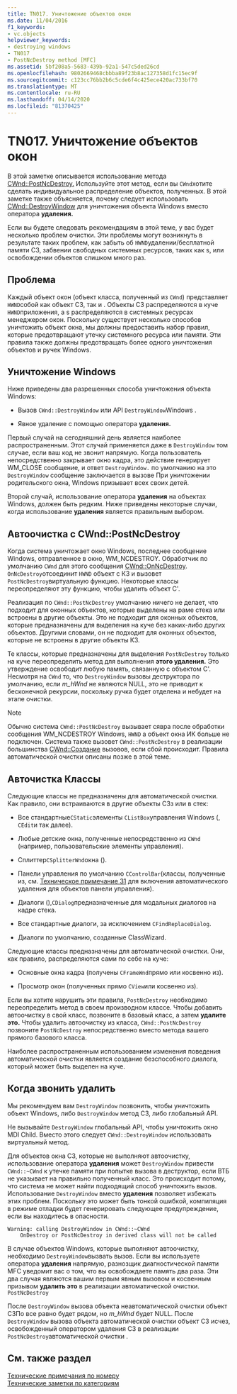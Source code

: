 ```yaml
---
title: TN017. Уничтожение объектов окон
ms.date: 11/04/2016
f1_keywords:
- vc.objects
helpviewer_keywords:
- destroying windows
- TN017
- PostNcDestroy method [MFC]
ms.assetid: 5bf208a5-5683-439b-92a1-547c5ded26cd
ms.openlocfilehash: 9802669468cbbba89f23b8ac127358d1fc15ec9f
ms.sourcegitcommit: c123cc76bb2b6c5cde6f4c425ece420ac733bf70
ms.translationtype: MT
ms.contentlocale: ru-RU
ms.lasthandoff: 04/14/2020
ms.locfileid: "81370425"
---
```

# <a name="tn017-destroying-window-objects"></a>TN017. Уничтожение объектов окон

В этой заметке описывается использование метода [CWnd::PostNcDestroy.](../mfc/reference/cwnd-class.md#postncdestroy) Используйте этот метод, если вы `CWnd`хотите сделать индивидуальное распределение объектов, полученных. В этой заметке также объясняется, почему следует использовать [CWnd::DestroyWindow](../mfc/reference/cwnd-class.md#destroywindow) для уничтожения объекта Windows вместо оператора **удаления.**

Если вы будете следовать рекомендациям в этой теме, у вас будет несколько проблем очистки. Эти проблемы могут возникнуть в результате таких проблем, как забыть об `HWND`удалении/бесплатной памяти СЗ, забвении свободных системных ресурсов, таких как s, или освобождении объектов слишком много раз.

## <a name="the-problem"></a>Проблема

Каждый объект окон (объект класса, полученный из `CWnd`) представляет `HWND`собой как объект СЗ, так и . Объекты СЗ распределяются в куче `HWND`приложения, а s распределяются в системных ресурсах менеджером окон. Поскольку существует несколько способов уничтожить объект окна, мы должны предоставить набор правил, которые предотвращают утечку системного ресурса или памяти. Эти правила также должны предотвращать более одного уничтожения объектов и ручек Windows.

## <a name="destroying-windows"></a>Уничтожение Windows

Ниже приведены два разрешенных способа уничтожения объекта Windows:

- Вызов `CWnd::DestroyWindow` или API `DestroyWindow`Windows .

- Явное удаление с помощью оператора **удаления.**

Первый случай на сегодняшний день является наиболее распространенным. Этот случай применяется даже в `DestroyWindow` том случае, если ваш код не звонит напрямую. Когда пользователь непосредственно закрывает окно кадра, это действие генерирует WM_CLOSE сообщение, и ответ `DestroyWindow.` по умолчанию на это `DestroyWindow` сообщение заключается в вызове При уничтожении родительского окна, Windows призывает всех своих детей.

Второй случай, использование оператора **удаления** на объектах Windows, должен быть редким. Ниже приведены некоторые случаи, когда использование **удаления** является правильным выбором.

## <a name="auto-cleanup-with-cwndpostncdestroy"></a>Автоочистка с CWnd::PostNcDestroy

Когда система уничтожает окно Windows, последнее сообщение Windows, отправленное в окно, WM_NCDESTROY. Обработчик по умолчанию `CWnd` для этого сообщения [CWnd::OnNcDestroy](../mfc/reference/cwnd-class.md#onncdestroy). `OnNcDestroy`отсоединит `HWND` объект с КЗ и вызовет `PostNcDestroy`виртуальную функцию. Некоторые классы переопределяют эту функцию, чтобы удалить объект C'.

Реализация по `CWnd::PostNcDestroy` умолчанию ничего не делает, что подходит для оконных объектов, которые выделены на раме стека или встроены в другие объекты. Это не подходит для оконных объектов, которые предназначены для выделения на куче без каких-либо других объектов. Другими словами, он не подходит для оконных объектов, которые не встроены в другие объекты КЗ.

Те классы, которые предназначены для выделения `PostNcDestroy` только на куче переопределить метод для выполнения **этого удаления.** Это утверждение освободит любую память, связанную с объектом C'. Несмотря на `CWnd` то, что `DestroyWindow` вызовы деструктора по умолчанию, если *m_hWnd* не являются NULL, это не приводит к бесконечной рекурсии, поскольку ручка будет отделена и небудет на этапе очистки.

> [!NOTE]
> Обычно система `CWnd::PostNcDestroy` вызывает сявра после обработки сообщения WM_NCDESTROY Windows, `HWND` а объект окна ИК больше не подключен. Система также вызовет `CWnd::PostNcDestroy` в реализации большинства [CWnd::Создание](../mfc/reference/cwnd-class.md#create) вызовов, если сбой происходит. Правила автоматической очистки описаны позже в этой теме.

## <a name="auto-cleanup-classes"></a>Авточистка Классы

Следующие классы не предназначены для автоматической очистки. Как правило, они встраиваются в другие объекты СЗз или в стек:

- Все стандартные`CStatic`элементы `CListBox`управления Windows (, `CEdit`и так далее).

- Любые детские окна, полученные непосредственно из `CWnd` (например, пользовательские элементы управления).

- Сплиттер`CSplitterWnd`окна ().

- Панели управления по умолчанию `CControlBar`(классы, полученные из, см. [Техническое примечание 31](../mfc/tn031-control-bars.md) для включения автоматического удаления для объектов панели управления).

- Диалоги (),`CDialog`предназначенные для модальных диалогов на кадре стека.

- Все стандартные диалоги, за исключением `CFindReplaceDialog`.

- Диалоги по умолчанию, созданные ClassWizard.

Следующие классы предназначены для автоматической очистки. Они, как правило, распределяются сами по себе на куче:

- Основные окна кадра (получены `CFrameWnd`прямо или косвенно из).

- Просмотр окон (полученных прямо `CView`или косвенно из).

Если вы хотите нарушить эти правила, `PostNcDestroy` необходимо переопределить метод в своем производном классе. Чтобы добавить автоочистку в свой класс, позвоните в базовый класс, а затем **удалите это.** Чтобы удалить автоочистку из класса, `CWnd::PostNcDestroy` позвоните `PostNcDestroy` непосредственно вместо метода вашего прямого базового класса.

Наиболее распространенным использованием изменения поведения автоматической очистки является создание безспособного диалога, который может быть выделен на куче.

## <a name="when-to-call-delete"></a>Когда звонить удалить

Мы рекомендуем вам `DestroyWindow` позвонить, чтобы уничтожить объект Windows, либо `DestroyWindow` метод СЗ, либо глобальный API.

Не вызывайте `DestroyWindow` глобальный API, чтобы уничтожить окно MDI Child. Вместо этого следует `CWnd::DestroyWindow` использовать виртуальный метод.

Для объектов окна СЗ, которые не выполняют автоочистку, использование оператора **удаления** может `DestroyWindow` привести `CWnd::~CWnd` к утечке памяти при попытке вызова в деструктор, если ВТБ не указывает на правильно полученный класс. Это происходит потому, что система не может найти подходящий способ уничтожить вызов. Использование `DestroyWindow` вместо **удаления** позволяет избежать этих проблем. Поскольку это может быть тонкой ошибкой, компиляция в режиме отладки будет генерировать следующее предупреждение, если вы находитесь в опасности.

```
Warning: calling DestroyWindow in CWnd::~CWnd
    OnDestroy or PostNcDestroy in derived class will not be called
```

В случае объектов Windows, которые выполняют автоочистку, необходимо `DestroyWindow`вызвать вызов. Если вы используете оператора **удаления** напрямую, разнозщик диагностической памяти MFC уведомит вас о том, что вы освобождаете память два раза. Эти два случая являются вашим первым явным вызовом и косвенным призывом **удалить это** в реализации автоматической очистки. `PostNcDestroy`

После `DestroyWindow` вызова объекта неавтоматической очистки объект СЗПо все равно будет рядом, но *m_hWnd* будет NULL. После `DestroyWindow` вызова объекта автоматической очистки объект СЗ исчез, освобожденный оператором удаления СЗ в реализации `PostNcDestroy`автоматической очистки .

## <a name="see-also"></a>См. также раздел

[Технические примечания по номеру](../mfc/technical-notes-by-number.md)<br/>
[Технические заметки по категориям](../mfc/technical-notes-by-category.md)
